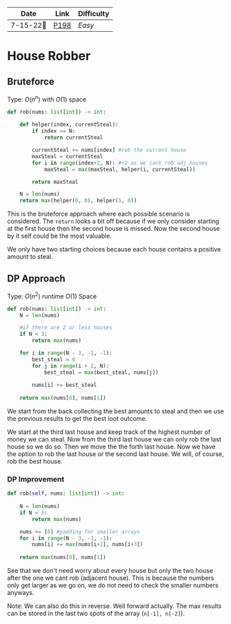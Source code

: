 | **Date**  | **Link**                                            | Difficulty |
| --------- | --------------------------------------------------- | ---------- |
| 7-15-22🎂 | [P198](https://leetcode.com/problems/house-robber/) | *Easy*   |


# House Robber
## Bruteforce
Type: $O(n^n)$ with $O(1)$ space

```python
def rob(nums: list[int]) -> int:
    
    def helper(index, currentSteal):
        if index >= N:
            return currentSteal

        currentSteal += nums[index] #rob the current house
        maxSteal = currentSteal
        for i in range(index+2, N): #+2 as we cant rob adj houses
            maxSteal = max(maxSteal, helper(i, currentSteal))

        return maxSteal

	N = len(nums)
    return max(helper(0, 0), helper(1, 0))
```

This is the bruteforce approach where each possible scenario is considered. The `return` looks a bit off because if we only consider starting at the first house then the second house is missed. Now the second house by it self could be the most valuable. 

We only have two starting choices because each house contains a positive amount to steal. 

## DP Approach
Type: $O(n^2)$ runtime $O(1)$ Space

```python
def rob(nums: list[int]) -> int:
    N = len(nums)

    #if there are 2 or less houses
    if N < 3:
        return max(nums)

    for i in range(N - 3, -1, -1):
        best_steal = 0
        for j in range(i + 2, N):
            best_steal = max(best_steal, nums[j])
            
        nums[i] += best_steal
        
    return max(nums[0], nums[1])
```

We start from the back collecting the best amounts to steal and then we use the previous results to get the best loot outcome. 

We start at the third last house and keep track of the highest number of money we can steal. Now from the third last house we can only rob the last house so we do so. Then we move the the forth last house. Now we have the option to rob the last house or the second last house. We will, of course, rob the best house. 

### DP Improvement
```python
def rob(self, nums: list[int]) -> int:
        
    N = len(nums)
    if N < 3:
        return max(nums)

    nums += [0] #padding for smaller arrays 
    for i in range(N - 3, -1, -1):
        nums[i] += max(nums[i+2], nums[i+3])
        
    return max(nums[0], nums[1])
```

See that we don't need worry about every house but only the two house after the one we cant rob (adjacent house). This is because the numbers only get larger as we go on, we do not need to check the smaller numbers anyways. 

Note: We can also do this in reverse. Well forward actually. The max results can be stored in the last two spots of the array (`n[-1], n[-2]`). 